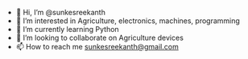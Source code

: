 - 👋 Hi, I’m @sunkesreekanth
- 👀 I’m interested in Agriculture, electronics, machines, programming  
- 🌱 I’m currently learning Python
- 💞️ I’m looking to collaborate on Agriculture devices
- 📫 How to reach me sunkesreekanth@gmail.com

<!---
sunkesreekanth/sunkesreekanth is a ✨ special ✨ repository because its `README.md` (this file) appears on your GitHub profile.
You can click the Preview link to take a look at your changes.
--->
